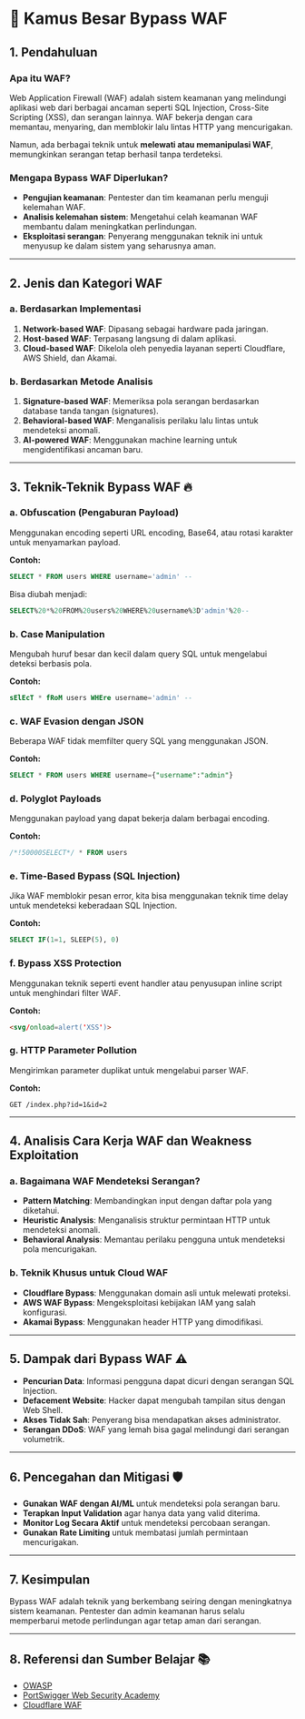 # 📖 Kamus Besar Bypass WAF

## 1. Pendahuluan
### Apa itu WAF?
Web Application Firewall (WAF) adalah sistem keamanan yang melindungi aplikasi web dari berbagai ancaman seperti SQL Injection, Cross-Site Scripting (XSS), dan serangan lainnya. WAF bekerja dengan cara memantau, menyaring, dan memblokir lalu lintas HTTP yang mencurigakan.

Namun, ada berbagai teknik untuk **melewati atau memanipulasi WAF**, memungkinkan serangan tetap berhasil tanpa terdeteksi.

### Mengapa Bypass WAF Diperlukan?
- **Pengujian keamanan**: Pentester dan tim keamanan perlu menguji kelemahan WAF.
- **Analisis kelemahan sistem**: Mengetahui celah keamanan WAF membantu dalam meningkatkan perlindungan.
- **Eksploitasi serangan**: Penyerang menggunakan teknik ini untuk menyusup ke dalam sistem yang seharusnya aman.

---

## 2. Jenis dan Kategori WAF

### a. Berdasarkan Implementasi
1. **Network-based WAF**: Dipasang sebagai hardware pada jaringan.
2. **Host-based WAF**: Terpasang langsung di dalam aplikasi.
3. **Cloud-based WAF**: Dikelola oleh penyedia layanan seperti Cloudflare, AWS Shield, dan Akamai.

### b. Berdasarkan Metode Analisis
1. **Signature-based WAF**: Memeriksa pola serangan berdasarkan database tanda tangan (signatures).
2. **Behavioral-based WAF**: Menganalisis perilaku lalu lintas untuk mendeteksi anomali.
3. **AI-powered WAF**: Menggunakan machine learning untuk mengidentifikasi ancaman baru.

---

## 3. Teknik-Teknik Bypass WAF 🔥

### a. Obfuscation (Pengaburan Payload)
Menggunakan encoding seperti URL encoding, Base64, atau rotasi karakter untuk menyamarkan payload.

**Contoh:**
```sql
SELECT * FROM users WHERE username='admin' -- 
```
Bisa diubah menjadi:
```sql
SELECT%20*%20FROM%20users%20WHERE%20username%3D'admin'%20--
```

### b. Case Manipulation
Mengubah huruf besar dan kecil dalam query SQL untuk mengelabui deteksi berbasis pola.

**Contoh:**
```sql
sElEcT * fRoM users WHEre username='admin' --
```

### c. WAF Evasion dengan JSON
Beberapa WAF tidak memfilter query SQL yang menggunakan JSON.

**Contoh:**
```sql
SELECT * FROM users WHERE username={"username":"admin"}
```

### d. Polyglot Payloads
Menggunakan payload yang dapat bekerja dalam berbagai encoding.

**Contoh:**
```sql
/*!50000SELECT*/ * FROM users
```

### e. Time-Based Bypass (SQL Injection)
Jika WAF memblokir pesan error, kita bisa menggunakan teknik time delay untuk mendeteksi keberadaan SQL Injection.

**Contoh:**
```sql
SELECT IF(1=1, SLEEP(5), 0)
```

### f. Bypass XSS Protection
Menggunakan teknik seperti event handler atau penyusupan inline script untuk menghindari filter WAF.

**Contoh:**
```html
<svg/onload=alert('XSS')>
```

### g. HTTP Parameter Pollution
Mengirimkan parameter duplikat untuk mengelabui parser WAF.

**Contoh:**
```
GET /index.php?id=1&id=2
```

---

## 4. Analisis Cara Kerja WAF dan Weakness Exploitation

### a. Bagaimana WAF Mendeteksi Serangan?
- **Pattern Matching**: Membandingkan input dengan daftar pola yang diketahui.
- **Heuristic Analysis**: Menganalisis struktur permintaan HTTP untuk mendeteksi anomali.
- **Behavioral Analysis**: Memantau perilaku pengguna untuk mendeteksi pola mencurigakan.

### b. Teknik Khusus untuk Cloud WAF
- **Cloudflare Bypass**: Menggunakan domain asli untuk melewati proteksi.
- **AWS WAF Bypass**: Mengeksploitasi kebijakan IAM yang salah konfigurasi.
- **Akamai Bypass**: Menggunakan header HTTP yang dimodifikasi.

---

## 5. Dampak dari Bypass WAF ⚠️

- **Pencurian Data**: Informasi pengguna dapat dicuri dengan serangan SQL Injection.
- **Defacement Website**: Hacker dapat mengubah tampilan situs dengan Web Shell.
- **Akses Tidak Sah**: Penyerang bisa mendapatkan akses administrator.
- **Serangan DDoS**: WAF yang lemah bisa gagal melindungi dari serangan volumetrik.

---

## 6. Pencegahan dan Mitigasi 🛡️

- **Gunakan WAF dengan AI/ML** untuk mendeteksi pola serangan baru.
- **Terapkan Input Validation** agar hanya data yang valid diterima.
- **Monitor Log Secara Aktif** untuk mendeteksi percobaan serangan.
- **Gunakan Rate Limiting** untuk membatasi jumlah permintaan mencurigakan.

---

## 7. Kesimpulan
Bypass WAF adalah teknik yang berkembang seiring dengan meningkatnya sistem keamanan. Pentester dan admin keamanan harus selalu memperbarui metode perlindungan agar tetap aman dari serangan.

---

## 8. Referensi dan Sumber Belajar 📚
- [OWASP](https://owasp.org/)
- [PortSwigger Web Security Academy](https://portswigger.net/web-security)
- [Cloudflare WAF](https://developers.cloudflare.com/waf/)

